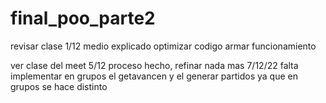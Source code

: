 # final_poo_parte2
 
revisar clase 1/12 medio explicado
optimizar codigo
armar funcionamiento

ver clase del meet 5/12 proceso hecho, refinar nada mas 
7/12/22
falta implementar en grupos el getavancen y el generar partidos ya que en grupos se hace distinto
